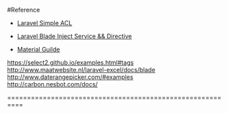 #Reference

- [Laravel Simple ACL](https://gist.github.com/drawmyattention/8cb599ee5dc0af5f4246)

- [Laravel Blade Inject Service && Directive](https://mattstauffer.co/blog/custom-conditionals-with-laravels-blade-directives)

- [Material Guilde](https://github.com/FezVrasta/bootstrap-material-design)

https://select2.github.io/examples.html#tags
http://www.maatwebsite.nl/laravel-excel/docs/blade
http://www.daterangepicker.com/#examples
http://carbon.nesbot.com/docs/

==========================================================